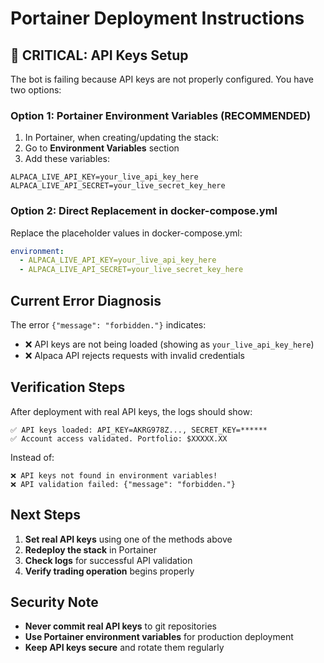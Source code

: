 # Portainer Deployment Instructions

## 🚨 CRITICAL: API Keys Setup

The bot is failing because API keys are not properly configured. You have two options:

### Option 1: Portainer Environment Variables (RECOMMENDED)

1. In Portainer, when creating/updating the stack:
2. Go to **Environment Variables** section
3. Add these variables:

```
ALPACA_LIVE_API_KEY=your_live_api_key_here
ALPACA_LIVE_API_SECRET=your_live_secret_key_here
```

### Option 2: Direct Replacement in docker-compose.yml

Replace the placeholder values in docker-compose.yml:

```yaml
environment:
  - ALPACA_LIVE_API_KEY=your_live_api_key_here
  - ALPACA_LIVE_API_SECRET=your_live_secret_key_here
```

## Current Error Diagnosis

The error `{"message": "forbidden."}` indicates:
- ❌ API keys are not being loaded (showing as `your_live_api_key_here`)
- ❌ Alpaca API rejects requests with invalid credentials

## Verification Steps

After deployment with real API keys, the logs should show:
```
✅ API keys loaded: API_KEY=AKRG978Z..., SECRET_KEY=******
✅ Account access validated. Portfolio: $XXXXX.XX
```

Instead of:
```
❌ API keys not found in environment variables!
❌ API validation failed: {"message": "forbidden."}
```

## Next Steps

1. **Set real API keys** using one of the methods above
2. **Redeploy the stack** in Portainer
3. **Check logs** for successful API validation
4. **Verify trading operation** begins properly

## Security Note

- **Never commit real API keys** to git repositories
- **Use Portainer environment variables** for production deployment
- **Keep API keys secure** and rotate them regularly

